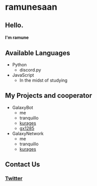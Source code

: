 # ramunesaan

## Hello.
#### I'm ramune

## Available Languages
- Python
  - discord.py
- JavaScript
  - In the midst of studying

## My Projects and cooperator
- GalaxyBot
  - me
  - tranquillo
  - [kurages](https://github.com/kurages)
  - [gx1285](https://github.com/gx1285)
- GalaxyNetwork
  - me
  - tranquillo
  - [kurages](https://github.com/kurages)

## Contact Us
### [Twitter](https://twitter.com/ramune_main)
